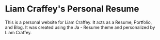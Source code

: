 # Liam Craffey's Personal Resume

This is a personal website for Liam Craffey. It acts as a Resume, Portfolio, and Blog. It was created using the Ja - Resume theme and personalized by Liam Craffey.